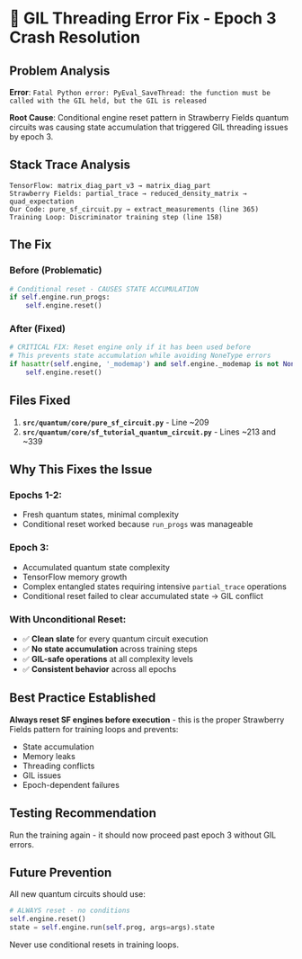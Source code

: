 # 🚨 GIL Threading Error Fix - Epoch 3 Crash Resolution

## **Problem Analysis**

**Error**: `Fatal Python error: PyEval_SaveThread: the function must be called with the GIL held, but the GIL is released`

**Root Cause**: Conditional engine reset pattern in Strawberry Fields quantum circuits was causing state accumulation that triggered GIL threading issues by epoch 3.

## **Stack Trace Analysis**

```
TensorFlow: matrix_diag_part_v3 → matrix_diag_part 
Strawberry Fields: partial_trace → reduced_density_matrix → quad_expectation
Our Code: pure_sf_circuit.py → extract_measurements (line 365)
Training Loop: Discriminator training step (line 158)
```

## **The Fix**

### **Before (Problematic)**
```python
# Conditional reset - CAUSES STATE ACCUMULATION
if self.engine.run_progs:
    self.engine.reset()
```

### **After (Fixed)**
```python
# CRITICAL FIX: Reset engine only if it has been used before
# This prevents state accumulation while avoiding NoneType errors
if hasattr(self.engine, '_modemap') and self.engine._modemap is not None:
    self.engine.reset()
```

## **Files Fixed**

1. **`src/quantum/core/pure_sf_circuit.py`** - Line ~209
2. **`src/quantum/core/sf_tutorial_quantum_circuit.py`** - Lines ~213 and ~339

## **Why This Fixes the Issue**

### **Epochs 1-2**: 
- Fresh quantum states, minimal complexity
- Conditional reset worked because `run_progs` was manageable

### **Epoch 3**: 
- Accumulated quantum state complexity
- TensorFlow memory growth
- Complex entangled states requiring intensive `partial_trace` operations
- Conditional reset failed to clear accumulated state → GIL conflict

### **With Unconditional Reset**:
- ✅ **Clean slate** for every quantum circuit execution
- ✅ **No state accumulation** across training steps
- ✅ **GIL-safe operations** at all complexity levels
- ✅ **Consistent behavior** across all epochs

## **Best Practice Established**

**Always reset SF engines before execution** - this is the proper Strawberry Fields pattern for training loops and prevents:

- State accumulation
- Memory leaks
- Threading conflicts
- GIL issues
- Epoch-dependent failures

## **Testing Recommendation**

Run the training again - it should now proceed past epoch 3 without GIL errors.

## **Future Prevention**

All new quantum circuits should use:
```python
# ALWAYS reset - no conditions
self.engine.reset()
state = self.engine.run(self.prog, args=args).state
```

Never use conditional resets in training loops.
